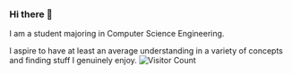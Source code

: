 ### Hi there 👋

<!--
**keshavshivkumar/keshavshivkumar** is a ✨ _special_ ✨ repository because its `README.md` (this file) appears on your GitHub profile.
-->
I am a student majoring in Computer Science Engineering.

I aspire to have at least an average understanding in a variety of concepts and finding stuff I genuinely enjoy.
![Visitor Count](https://profile-counter.glitch.me/keshavshivkumar/count.svg)
